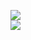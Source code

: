 [![](https://img.shields.io/badge/Made%20With-Github%20Spray-lightgrey.svg?style=for-the-badge&logo=github)](https://github.com/Annihil/github-spray#22463)  
[![](https://i.imgur.com/2DrTn0Z.gif)](https://github.com/Annihil/github-spray)
